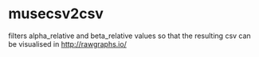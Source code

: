 # musecsv2csv

filters alpha_relative and beta_relative values so that the resulting csv can be visualised in http://rawgraphs.io/

